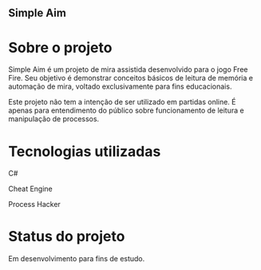 ## Simple Aim
# Sobre o projeto
Simple Aim é um projeto de mira assistida desenvolvido para o jogo Free Fire. Seu objetivo é demonstrar conceitos básicos de leitura de memória e automação de mira, voltado exclusivamente para fins educacionais.

Este projeto não tem a intenção de ser utilizado em partidas online. É apenas para entendimento do público sobre funcionamento de leitura e manipulação de processos.

# Tecnologias utilizadas
C#

Cheat Engine

Process Hacker

# Status do projeto
Em desenvolvimento para fins de estudo.
